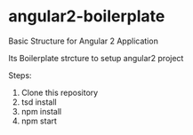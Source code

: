 # angular2-boilerplate
Basic Structure for Angular 2 Application

Its Boilerplate strcture to setup angular2 project


Steps:
1) Clone this repository
2) tsd install
3) npm install
4) npm start